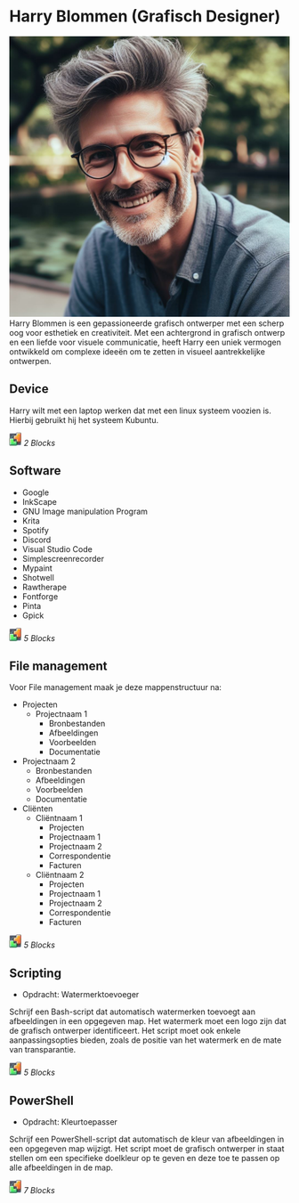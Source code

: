 # Harry Blommen (Grafisch Designer)
![Harry Blommen](../images/Harry%20Blommen.jpeg)
Harry Blommen is een gepassioneerde grafisch ontwerper met een scherp oog voor esthetiek en creativiteit. Met een achtergrond in grafisch ontwerp en een liefde voor visuele communicatie, heeft Harry een uniek vermogen ontwikkeld om complexe ideeën om te zetten in visueel aantrekkelijke ontwerpen.


## Device
Harry wilt met een laptop werken dat met een linux systeem voozien is.
Hierbij gebruikt hij het systeem Kubuntu. 

![BLX](../icons/blocks2d_icon_32x32.jpg)  _2 Blocks_

## Software
* Google 
* InkScape
* GNU Image manipulation Program
* Krita 
* Spotify
* Discord 
* Visual Studio Code
* Simplescreenrecorder
* Mypaint 
* Shotwell
* Rawtherape
* Fontforge 
* Pinta 
* Gpick

![BLX](../icons/blocks2d_icon_32x32.jpg)  _5 Blocks_

## File management 
Voor File management maak je deze mappenstructuur na:
* Projecten
  * Projectnaam 1
    * Bronbestanden
    * Afbeeldingen
    * Voorbeelden
    * Documentatie
 * Projectnaam 2
    * Bronbestanden
    * Afbeeldingen
    * Voorbeelden
    * Documentatie
* Cliënten
   * Cliëntnaam 1
     * Projecten
     * Projectnaam 1
     * Projectnaam 2
     * Correspondentie
     * Facturen
  * Cliëntnaam 2
    *  Projecten
     * Projectnaam 1
     * Projectnaam 2
     * Correspondentie
     * Facturen

![BLX](../icons/blocks2d_icon_32x32.jpg) _5 Blocks_

## Scripting
* Opdracht: Watermerktoevoeger

Schrijf een Bash-script dat automatisch watermerken toevoegt aan afbeeldingen in een opgegeven map. Het watermerk moet een logo zijn dat de grafisch ontwerper identificeert. Het script moet ook enkele aanpassingsopties bieden, zoals de positie van het watermerk en de mate van transparantie.

![BLX](../icons/blocks2d_icon_32x32.jpg)  _5 Blocks_

## PowerShell
* Opdracht: Kleurtoepasser

Schrijf een PowerShell-script dat automatisch de kleur van afbeeldingen in een opgegeven map wijzigt. Het script moet de grafisch ontwerper in staat stellen om een specifieke doelkleur op te geven en deze toe te passen op alle afbeeldingen in de map.

![BLX](../icons/blocks2d_icon_32x32.jpg)  _7 Blocks_